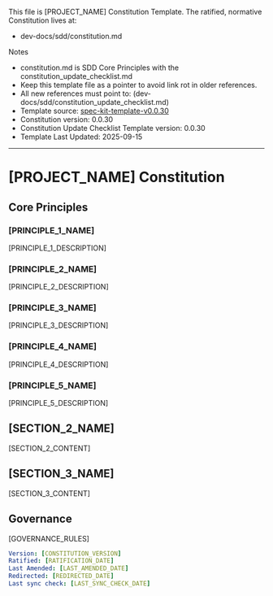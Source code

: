 This file is [PROJECT_NAME] Constitution Template.
The ratified, normative Constitution lives at:

- dev-docs/sdd/constitution.md

Notes

- constitution.md is SDD Core Principles with the constitution_update_checklist.md
- Keep this template file as a pointer to avoid link rot in older references.
- All new references must point to: (dev-docs/sdd/constitution_update_checklist.md)
- Template source: [spec-kit-template-v0.0.30](https://github.com/github/spec-kit/releases/tag/v0.0.30)
- Constitution version: 0.0.30
- Constitution Update Checklist Template version: 0.0.30
- Template Last Updated: 2025-09-15

---

# [PROJECT_NAME] Constitution
<!-- Example: Spec Constitution, TaskFlow Constitution, etc. -->

## Core Principles

### [PRINCIPLE_1_NAME]
<!-- Example: I. Library-First -->
[PRINCIPLE_1_DESCRIPTION]
<!-- Example: Every feature starts as a standalone library; Libraries must be
self-contained, independently testable, documented;
Clear purpose required - no organizational-only libraries -->

### [PRINCIPLE_2_NAME]
<!-- Example: II. CLI Interface -->
[PRINCIPLE_2_DESCRIPTION]
<!-- Example: Every library exposes functionality via CLI; Text in/out protocol:
stdin/args → stdout, errors → stderr; Support JSON + human-readable formats -->

### [PRINCIPLE_3_NAME]
<!-- Example: III. Test-First (NON-NEGOTIABLE) -->
[PRINCIPLE_3_DESCRIPTION]
<!-- Example: TDD mandatory: Tests written → User approved → Tests fail → Then
implement; Red-Green-Refactor cycle strictly enforced -->

### [PRINCIPLE_4_NAME]
<!-- Example: IV. Integration Testing -->
[PRINCIPLE_4_DESCRIPTION]
<!-- Example: Focus areas requiring integration tests: New library contract tests,
Contract changes, Inter-service communication, Shared schemas -->

### [PRINCIPLE_5_NAME]
<!-- Example: V. Observability, VI. Versioning & Breaking Changes
VII. Simplicity -->
[PRINCIPLE_5_DESCRIPTION]
<!-- Example: Text I/O ensures debuggability; Structured logging required;
Or: MAJOR.MINOR.BUILD format; Or: Start simple, YAGNI principles -->

## [SECTION_2_NAME]
<!-- Example: Additional Constraints, Security Requirements,
Performance Standards, etc. -->

[SECTION_2_CONTENT]
<!-- Example: Technology stack requirements, compliance standards,
deployment policies, etc. -->

## [SECTION_3_NAME]
<!-- Example: Development Workflow, Review Process, Quality Gates, etc. -->

[SECTION_3_CONTENT]
<!-- Example: Code review requirements, testing gates, 
eployment approval process, etc. -->

## Governance
<!-- Example: Constitution supersedes all other practices; Amendments require
documentation, approval, migration plan -->

[GOVERNANCE_RULES]
<!-- Example: All PRs/reviews must verify compliance; Complexity must be
justified; Use [GUIDANCE_FILE] for runtime development guidance -->

```yaml
Version: [CONSTITUTION_VERSION] 
Ratified: [RATIFICATION_DATE]
Last Amended: [LAST_AMENDED_DATE]
Redirected: [REDIRECTED_DATE]
Last sync check: [LAST_SYNC_CHECK_DATE]
```
